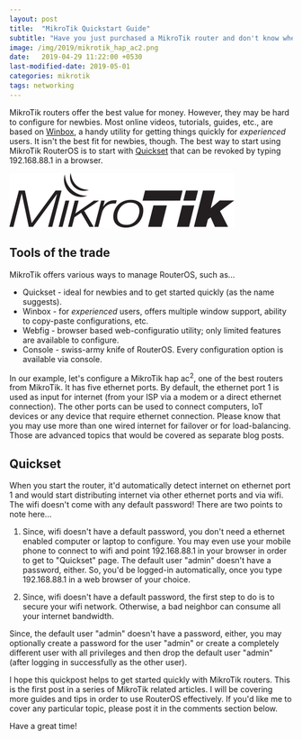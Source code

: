 ```yaml
---
layout: post
title:  "MikroTik Quickstart Guide"
subtitle: "Have you just purchased a MikroTik router and don't know where to start?"
image: /img/2019/mikrotik_hap_ac2.png
date:   2019-04-29 11:22:00 +0530
last-modified-date: 2019-05-01
categories: mikrotik
tags: networking
---
```


MikroTik routers offer the best value for money. However, they may be hard to configure for newbies. Most online videos, tutorials, guides, etc., are based on [Winbox](https://wiki.mikrotik.com/wiki/Manual:Winbox), a handy utility for getting things quickly for *experienced* users. It isn't the best fit for newbies, though. The best way to start using MikroTik RouterOS is to start with [Quickset](https://wiki.mikrotik.com/wiki/Manual:Quickset#VPN) that can be revoked by typing 192.168.88.1 in a browser.

![MikroTik Logo](/img/2019/mt.png "MikroTik Logo")

## Tools of the trade

MikroTik offers various ways to manage RouterOS, such as...

* Quickset - ideal for newbies and to get started quickly (as the name suggests).
* Winbox - for *experienced* users, offers multiple window support, ability to copy-paste configurations, etc.
* Webfig - browser based web-configuratio utility; only limited features are available to configure.
* Console - swiss-army knife of RouterOS. Every configuration option is available via console.

In our example, let's configure a MikroTik hap ac<sup>2</sup>, one of the best routers from MikroTik. It has five ethernet ports. By default, the ethernet port 1 is used as input for internet (from your ISP via a modem or a direct ethernet connection). The other ports can be used to connect computers, IoT devices or any device that require ethernet connection. Please know that you may use more than one wired internet for failover or for load-balancing. Those are advanced topics that would be covered as separate blog posts.

## Quickset

When you start the router, it'd automatically detect internet on ethernet port 1 and would start distributing internet via other ethernet ports and via wifi. The wifi doesn't come with any default password! There are two points to note here...

1. Since, wifi doesn't have a default password, you don't need a ethernet enabled computer or laptop to configure. You may even use your mobile phone to connect to wifi and point 192.168.88.1 in your browser in order to get to "Quickset" page. The default user "admin" doesn't have a password, either. So, you'd be logged-in automatically, once you type 192.168.88.1 in a web browser of your choice.

2. Since, wifi doesn't have a default password, the first step to do is to secure your wifi network. Otherwise, a bad neighbor can consume all your internet bandwidth.

Since, the default user "admin" doesn't have a password, either, you may optionally create a password for the user "admin" or create a completely different user with all privileges and then drop the default user "admin" (after logging in successfully as the other user).

I hope this quickpost helps to get started quickly with MikroTik routers. This is the first post in a series of MikroTik related articles. I will be covering more guides and tips in order to use RouterOS effectively. If you'd like me to cover any particular topic, please post it in the comments section below.

Have a great time!
